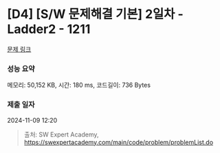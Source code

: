 # [D4] [S/W 문제해결 기본] 2일차 - Ladder2 - 1211 

[문제 링크](https://swexpertacademy.com/main/code/problem/problemDetail.do?contestProbId=AV14BgD6AEECFAYh) 

### 성능 요약

메모리: 50,152 KB, 시간: 180 ms, 코드길이: 736 Bytes

### 제출 일자

2024-11-09 12:20



> 출처: SW Expert Academy, https://swexpertacademy.com/main/code/problem/problemList.do